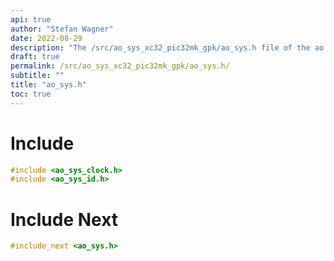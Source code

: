 ```yaml
---
api: true
author: "Stefan Wagner"
date: 2022-08-29
description: "The /src/ao_sys_xc32_pic32mk_gpk/ao_sys.h file of the ao real-time operating system."
draft: true
permalink: /src/ao_sys_xc32_pic32mk_gpk/ao_sys.h/
subtitle: ""
title: "ao_sys.h"
toc: true
---
```


# Include

```c
#include <ao_sys_clock.h>
#include <ao_sys_id.h>
```

# Include Next

```c
#include_next <ao_sys.h>
```

